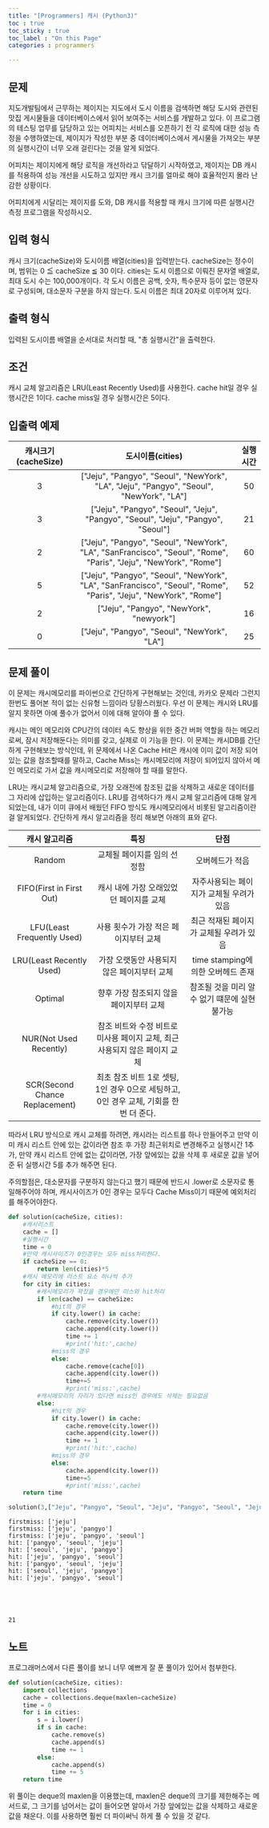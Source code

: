 ```yaml
---
title: "[Programmers] 캐시 (Python3)"
toc : true
toc_sticky : true
toc_label : "On this Page"
categories : programmers

---
```

## 문제 
지도개발팀에서 근무하는 제이지는 지도에서 도시 이름을 검색하면 해당 도시와 관련된 맛집 게시물들을 데이터베이스에서 읽어 보여주는 서비스를 개발하고 있다.
이 프로그램의 테스팅 업무를 담당하고 있는 어피치는 서비스를 오픈하기 전 각 로직에 대한 성능 측정을 수행하였는데, 제이지가 작성한 부분 중 데이터베이스에서 게시물을 가져오는 부분의 실행시간이 너무 오래 걸린다는 것을 알게 되었다. 

어피치는 제이지에게 해당 로직을 개선하라고 닦달하기 시작하였고, 제이지는 DB 캐시를 적용하여 성능 개선을 시도하고 있지만 캐시 크기를 얼마로 해야 효율적인지 몰라 난감한 상황이다.

어피치에게 시달리는 제이지를 도와, DB 캐시를 적용할 때 캐시 크기에 따른 실행시간 측정 프로그램을 작성하시오.

## 입력 형식
캐시 크기(cacheSize)와 도시이름 배열(cities)을 입력받는다.
cacheSize는 정수이며, 범위는 0 ≦ cacheSize ≦ 30 이다.
cities는 도시 이름으로 이뤄진 문자열 배열로, 최대 도시 수는 100,000개이다.
각 도시 이름은 공백, 숫자, 특수문자 등이 없는 영문자로 구성되며, 대소문자 구분을 하지 않는다. 도시 이름은 최대 20자로 이루어져 있다.

## 출력 형식
입력된 도시이름 배열을 순서대로 처리할 때, "총 실행시간"을 출력한다.

## 조건
캐시 교체 알고리즘은 LRU(Least Recently Used)를 사용한다.
cache hit일 경우 실행시간은 1이다.
cache miss일 경우 실행시간은 5이다.
## 입출력 예제
|캐시크기(cacheSize)|도시이름(cities)|실행시간|
|:---:|:---:|:---:|
3|["Jeju", "Pangyo", "Seoul", "NewYork", "LA", "Jeju", "Pangyo", "Seoul", "NewYork", "LA"]|50
3|["Jeju", "Pangyo", "Seoul", "Jeju", "Pangyo", "Seoul", "Jeju", "Pangyo", "Seoul"]	|21
2|["Jeju", "Pangyo", "Seoul", "NewYork", "LA", "SanFrancisco", "Seoul", "Rome", "Paris", "Jeju", "NewYork", "Rome"]|60
5|["Jeju", "Pangyo", "Seoul", "NewYork", "LA", "SanFrancisco", "Seoul", "Rome", "Paris", "Jeju", "NewYork", "Rome"]|52
2|["Jeju", "Pangyo", "NewYork", "newyork"]|16
0|["Jeju", "Pangyo", "Seoul", "NewYork", "LA"]|25

## 문제 풀이
이 문제는 캐시메모리를 파이썬으로 간단하게 구현해보는 것인데, 카카오 문제라 그런지 한번도 풀어본 적이 없는 신유형 느낌이라 당황스러웠다. 우선 이 문제는 캐시와 LRU를 알지 못하면 아예 풀수가 없어서 이에 대해 알아야 풀 수 있다. 

캐시는 메인 메모리와 CPU간의 데이터 속도 향상을 위한 중간 버퍼 역할을 하는 메모리로써, 잠시 저장해둔다는 의미를 갖고, 실제로 이 기능을 한다. 이 문제는 캐시DB를 간단하게 구현해보는 방식인데, 위 문제에서 나온 Cache Hit은 캐시에 이미 값이 저장 되어있는 값을 참조할때를 말하고, Cache Miss는 캐시메모리에 저장이 되어있지 않아서 메인 메모리로 가서 값을 캐시메모리로 저장해야 할 때를 말한다.

LRU는 캐시교체 알고리즘으로, 가장 오래전에 참조된 값을 삭제하고 새로운 데이터를 그 자리에 삽입하는 알고리즘이다. LRU를 검색하다가 캐시 교체 알고리즘에 대해 알게 되었는데, 내가 이미 큐에서 배웠던 FIFO 방식도 캐시메모리에서 비롯된 알고리즘이란걸 알게되었다.
간단하게 캐시 알고리즘을 정리 해보면 아래의 표와 같다.

|캐시 알고리즘|특징|단점|
|:---:|:---:|:---:|
|Random|교체될 페이지를 임의 선정함|오버헤드가 적음|
|FIFO(First in First Out)|캐시 내에 가장 오래있었던 페이지를 교체|자주사용되는 페이지가 교체될 우려가 있음|
|LFU(Least Frequently Used)|사용 횟수가 가장 적은 페이지부터 교체|최근 적재된 페이지가 교체될 우려가 있음|
|LRU(Least Recently Used)|가장 오랫동안 사용되지 않은 페이지부터 교체|time stamping에 의한 오버헤드 존재|
|Optimal|향후 가장 참조되지 않을 페이지부터 교체|참조될 것을 미리 알 수 없기 떄문에 실현 불가능|
|NUR(Not Used Recently)|참조 비트와 수정 비트로 미사용 페이지 교체, 최근 사용되지 않은 페이지 교체||
|SCR(Second Chance Replacement)|최초 참조 비트 1로 셋팅, 1인 경우 0으로 세팅하고, 0인 경우 교체, 기회를 한번 더 준다.||

따라서 LRU 방식으로 캐시 교체를 하려면, 캐시라는 리스트를 하나 만들어주고 만약 이미 캐시 리스트 안에 있는 값이라면 참조 후 가장 최근위치로 변경해주고 실행시간 1추가, 만약 캐시 리스트 안에 없는 값이라면, 가장 앞에있는 값을 삭제 후 새로운 값을 넣어준 뒤 실행시간 5를 추가 해주면 된다.

주의할점은, 대소문자를 구분하지 않는다고 했기 때문에 반드시 .lower로 소문자로 통일해주어야 하며, 캐시사이즈가 0인 경우는 모두다 Cache Miss이기 때문에 예외처리를 해주어야한다.



```python
def solution(cacheSize, cities):
    #캐시리스트
    cache = []
    #실행시간
    time = 0
    #만약 캐시사이즈가 0인경우는 모두 miss처리한다.
    if cacheSize == 0:
        return len(cities)*5
    #캐시 메모리에 리스트 요소 하나씩 추가
    for city in cities:
        #캐시메모리가 꽉찼을 경우에만 미스와 hit처리
        if len(cache) == cacheSize:
            #hit의 경우
            if city.lower() in cache:
                cache.remove(city.lower())
                cache.append(city.lower())
                time += 1
                #print('hit:',cache)
            #miss의 경우
            else:
                cache.remove(cache[0])
                cache.append(city.lower())
                time+=5
                #print('miss:',cache)
        #캐시메모리의 자리가 있다면 miss인 경우에도 삭제는 필요없음
        else:
            #hit의 경우
            if city.lower() in cache:
                cache.remove(city.lower())
                cache.append(city.lower())
                time += 1
                #print('hit:',cache)
            #miss의 경우
            else:
                cache.append(city.lower())
                time+=5
                #print('miss:',cache)
    return time
```


```python
solution(3,["Jeju", "Pangyo", "Seoul", "Jeju", "Pangyo", "Seoul", "Jeju", "Pangyo", "Seoul"])
```

    firstmiss: ['jeju']
    firstmiss: ['jeju', 'pangyo']
    firstmiss: ['jeju', 'pangyo', 'seoul']
    hit: ['pangyo', 'seoul', 'jeju']
    hit: ['seoul', 'jeju', 'pangyo']
    hit: ['jeju', 'pangyo', 'seoul']
    hit: ['pangyo', 'seoul', 'jeju']
    hit: ['seoul', 'jeju', 'pangyo']
    hit: ['jeju', 'pangyo', 'seoul']





    21



## 노트
프로그래머스에서 다른 풀이를 보니 너무 예쁘게 잘 푼 풀이가 있어서 첨부한다.


```python
def solution(cacheSize, cities):
    import collections
    cache = collections.deque(maxlen=cacheSize)
    time = 0
    for i in cities:
        s = i.lower()
        if s in cache:
            cache.remove(s)
            cache.append(s)
            time += 1
        else:
            cache.append(s)
            time += 5
    return time
```

위 풀이는 deque의 maxlen을 이용했는데, maxlen은 deque의 크기를 제한해주는 메서드로, 그 크기를 넘어서는 값이 들어오면 알아서 가장 앞에있는 값을 삭제하고 새로운 값을 채운다. 이를 사용하면 훨씬 더 파이써닉 하게 풀 수 있을 것 같다.
